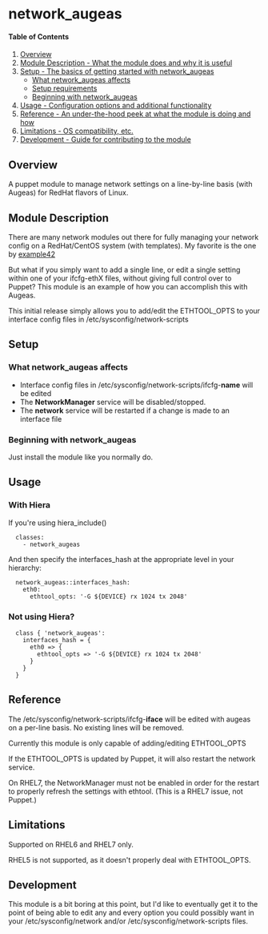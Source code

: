 # network_augeas

#### Table of Contents

1. [Overview](#overview)
2. [Module Description - What the module does and why it is useful](#module-description)
3. [Setup - The basics of getting started with network_augeas](#setup)
    * [What network_augeas affects](#what-network_augeas-affects)
    * [Setup requirements](#setup-requirements)
    * [Beginning with network_augeas](#beginning-with-network_augeas)
4. [Usage - Configuration options and additional functionality](#usage)
5. [Reference - An under-the-hood peek at what the module is doing and how](#reference)
5. [Limitations - OS compatibility, etc.](#limitations)
6. [Development - Guide for contributing to the module](#development)

## Overview

A puppet module to manage network settings on a line-by-line basis (with Augeas) for RedHat flavors of Linux.

## Module Description

There are many network modules out there for fully managing your network
config on a RedHat/CentOS system (with templates).  My favorite is the
one by [example42](https://github.com/example42/puppet-network)

But what if you simply want to add a single line, or edit a single setting
within one of your ifcfg-ethX files, without giving full control over to
Puppet?  This module is an example of how you can accomplish this with Augeas.

This initial release simply allows you to add/edit the ETHTOOL_OPTS to your
interface config files in /etc/sysconfig/network-scripts

## Setup

### What network_augeas affects

* Interface config files in /etc/sysconfig/network-scripts/ifcfg-**name** will be edited
* The **NetworkManager** service will be disabled/stopped.
* The **network** service will be restarted if a change is made to an interface file

### Beginning with network_augeas

Just install the module like you normally do.

## Usage

### With Hiera

If you're using hiera_include()

```
  classes:
    - network_augeas
```

And then specify the interfaces_hash at the appropriate level in your hierarchy:

```
  network_augeas::interfaces_hash:
    eth0:
      ethtool_opts: '-G ${DEVICE} rx 1024 tx 2048'
```

### Not using Hiera?

```
  class { 'network_augeas':
    interfaces_hash = {
      eth0 => {
        ethtool_opts => '-G ${DEVICE} rx 1024 tx 2048'
      }
    }
  }
```


## Reference

The /etc/sysconfig/network-scripts/ifcfg-**iface** will be edited with augeas
on a per-line basis.  No existing lines will be removed.

Currently this module is only capable of adding/editing ETHTOOL_OPTS

If the ETHTOOL_OPTS is updated by Puppet, it will also restart the network service.

On RHEL7, the NetworkManager must not be enabled in order for the restart to properly
refresh the settings with ethtool.  (This is a RHEL7 issue, not Puppet.)

## Limitations

Supported on RHEL6 and RHEL7 only.

RHEL5 is not supported, as it doesn't properly deal with ETHTOOL_OPTS.

## Development

This module is a bit boring at this point, but I'd like to eventually get it to
the point of being able to edit any and every option you could possibly want
in your /etc/sysconfig/network and/or /etc/sysconfig/network-scripts files.

